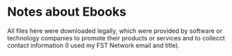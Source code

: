 # Notes about Ebooks

All files here were downloaded legally, which were provided by software or technology companies to promote their products or services and to collecct contact information (I used my FST Network email and title).

